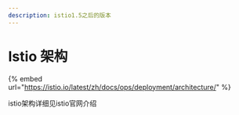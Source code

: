```yaml
---
description: istio1.5之后的版本
---
```


# Istio 架构

{% embed url="https://istio.io/latest/zh/docs/ops/deployment/architecture/" %}

istio架构详细见istio官网介绍


